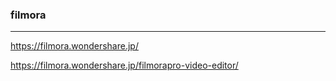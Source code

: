 ### filmora
---
https://filmora.wondershare.jp/

https://filmora.wondershare.jp/filmorapro-video-editor/
```
```

```
```

```
```


